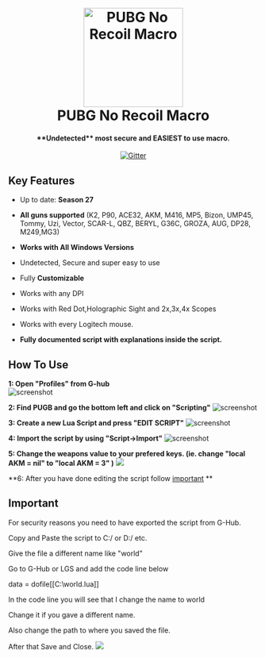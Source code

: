 
<h1 align="center">
  <br>
  <a href="https://www.mpgh.net/"><img src="https://i.imgur.com/aQQ9sP7.png" alt="PUBG No Recoil Macro" width="200"></a>
  <br>
  PUBG No Recoil Macro
  <br>
</h1>

<h4 align="center">**Undetected** most secure and EASIEST to use macro.</h4>
<p align="center">
  <a href="https://img.shields.io/badge/VERSION-1.8-brightgreen">
    <img src="https://img.shields.io/badge/VERSION-1.8-brightgreen.svg"
         alt="Gitter">
  </a>
  


## Key Features

* Up to date: **Season 27**

* **All guns supported** (K2, P90, ACE32, AKM, M416, MP5, Bizon, UMP45, Tommy, Uzi, Vector, SCAR-L, QBZ, BERYL, G36C, GROZA, AUG, DP28, M249,MG3)

* **Works with All Windows Versions**

* Undetected, Secure and super easy to use

* Fully **Customizable**

* Works with any DPI

* Works with Red Dot,Holographic Sight and 2x,3x,4x Scopes

* Works with every Logitech mouse.

* **Fully documented script with explanations inside the script.**

## How To Use


**1: Open "Profiles" from G-hub**                                                                      
![screenshot](https://raw.githubusercontent.com/Kava4/Pubg-Logitech-No-Recoil/master/Screenshots/1.jpg)




**2: Find PUGB and go the bottom left and click on "Scripting"**
![screenshot](https://raw.githubusercontent.com/Kava4/Pubg-Logitech-No-Recoil/master/Screenshots/2a.png)


**3: Create a new Lua Script and press "EDIT SCRIPT"**
![screenshot](https://raw.githubusercontent.com/Kava4/Pubg-Logitech-No-Recoil/master/Screenshots/3.png)

**4: Import the script by using "Script->Import"**
![screenshot](https://raw.githubusercontent.com/Kava4/Pubg-Logitech-No-Recoil/master/Screenshots/4.png)

**5: Change the weapons value to your prefered keys. (ie. change "local AKM = nil" to "local AKM = 3" )**
![](https://i.ibb.co/55W0sPf/mouse-button-number-assignment.gif)

**6: After you have done editing the script follow <a href="#important">important</a>
**

## Important

For security reasons you need to have exported the script from G-Hub.

Copy and Paste the script to C:/ or D:/ etc. 

Give the file a different name like "world"

Go to G-Hub or LGS and add the code line below

data = dofile[[C:\world.lua]] 

In the code line you will see that I change the name to world 

Change it if you gave a different name. 

Also change the path to where you saved the file.

After that Save and Close. 
![](https://i.ibb.co/rwcvQgp/copy-paste-code-line.gif)

